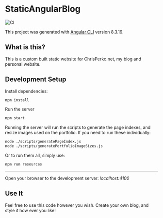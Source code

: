 # StaticAngularBlog

![CI](https://github.com/BaronVonPerko/StaticAngularBlog/workflows/CI/badge.svg?branch=master)

This project was generated with [Angular CLI](https://github.com/angular/angular-cli) version 8.3.19.

## What is this?

This is a custom built static website for ChrisPerko.net, my blog and personal website.

## Development Setup

Install dependencies:
```bash
npm install
```

Run the server
```bash
npm start
```

Running the server will run the scripts to generate the page indexes, and resize images used on the portfolio.
If you need to run these individually:

```bash
node ./scripts/generatePageIndex.js
node ./scripts/generatePortfolioImageSizes.js
```

Or to run them all, simply use:

```bash
npm run resources
```

---

Open your browser to the development server:
*localhost:4100*

## Use It
Feel free to use this code however you wish.  Create your own blog, and style it how ever you like!

